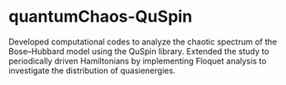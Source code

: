 # quantumChaos-QuSpin
Developed computational codes to analyze the chaotic spectrum of the Bose–Hubbard model using the QuSpin library. Extended the study to periodically driven Hamiltonians by implementing Floquet analysis to investigate the distribution of quasienergies.
